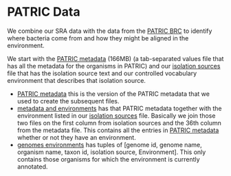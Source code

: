 # PATRIC Data

We combine our SRA data with the data from the [PATRIC BRC](https://www.patricbrc.org/) to identify where bacteria come from and how they might be aligned in the environment.

We start with the [PATRIC metadata](ftp://ftp.patricbrc.org/RELEASE_NOTES/genome_metadata) (166MB) (a tab-separated values file that has all the metadata for the organisms in PATRIC) and our [isolation sources](isolation_sources.tsv) file that has the isolation source text and our controlled vocabulary environment that describes that isolation source.

* [PATRIC metadata](patric_metadata.tsv.gz) this is the version of the PATRIC metadata that we used to create the subsequent files.
* [metadata and environments](patric_metadata_environments.tsv.gz) has that PATRIC metadata together with the environment listed in our [isolation sources](isolation_sources.tsv) file. Basically we join those two files on the first column from isolation sources and the 36th column from the metadata file. This contains all the entries in  [PATRIC metadata](patric_metadata.tsv.gz) whether or not they have an environment.
* [genomes environments](patric_genomes_environments.tsv) has tuples of [genome id, genome name, organism name, taxon id, isolation source, Environment]. This only contains those organisms for which the environment is currently annotated.
